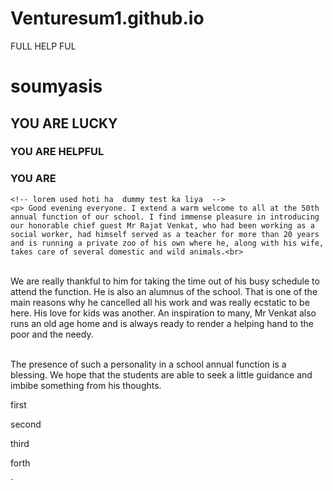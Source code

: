 # Venturesum1.github.io
FULL HELP FUL
<!DOCTYPE html>
<html lang="en">
<head>
    <meta charset="UTF-8">
    <meta http-equiv="X-UA-Compatible" content="IE=edge">
    <meta name="viewport" content="width=device-width, initial-scale=1.0">
    <title>Heading Paragraphs and Emmet</title>
</head>
<body>
    <h1>soumyasis</h1>
    <h2>YOU ARE LUCKY</h2>
    <h3>YOU ARE HELPFUL</h3>
    <h3>YOU ARE  </h3>
    
    
    <!-- lorem used hoti ha  dummy test ka liya  -->
    <p> Good evening everyone. I extend a warm welcome to all at the 50th annual function of our school. I find immense pleasure in introducing our honorable chief guest Mr Rajat Venkat, who had been working as a social worker, had himself served as a teacher for more than 20 years and is running a private zoo of his own where he, along with his wife, takes care of several domestic and wild animals.<br>

<br>We are really thankful to him for taking the time out of his busy schedule to attend the function. He is also an alumnus of the school. That is one of the main reasons why he cancelled all his work and was really ecstatic to be here. His love for kids was another. An inspiration to many, Mr Venkat also runs an old age home and is always ready to render a helping hand to the poor and the needy.<br>

<br>The presence of such a personality in a school annual function is a blessing. We hope that the students are able to seek a little guidance and imbibe something from his thoughts.</p>
    <p>first</p>
    <p>second</p>
    <p>third</p>
    <p>forth</p>
    <!-- ctrl+enter jab karta huu tab new line pa aa jata huu  -->`
</body>
</html>
